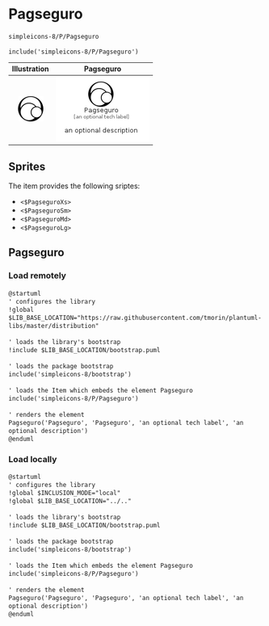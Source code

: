 # Pagseguro


```text
simpleicons-8/P/Pagseguro
```

```text
include('simpleicons-8/P/Pagseguro')
```



| Illustration | Pagseguro |
| :---: | :---: |
| ![illustration for Illustration](../../simpleicons-8/P/Pagseguro.png) | ![illustration for Pagseguro](../../simpleicons-8/P/Pagseguro.Local.png) |



## Sprites
The item provides the following sriptes:

- `<$PagseguroXs>`
- `<$PagseguroSm>`
- `<$PagseguroMd>`
- `<$PagseguroLg>`





## Pagseguro

### Load remotely
```plantuml
@startuml
' configures the library
!global $LIB_BASE_LOCATION="https://raw.githubusercontent.com/tmorin/plantuml-libs/master/distribution"

' loads the library's bootstrap
!include $LIB_BASE_LOCATION/bootstrap.puml

' loads the package bootstrap
include('simpleicons-8/bootstrap')

' loads the Item which embeds the element Pagseguro
include('simpleicons-8/P/Pagseguro')

' renders the element
Pagseguro('Pagseguro', 'Pagseguro', 'an optional tech label', 'an optional description')
@enduml
```

### Load locally
```plantuml
@startuml
' configures the library
!global $INCLUSION_MODE="local"
!global $LIB_BASE_LOCATION="../.."

' loads the library's bootstrap
!include $LIB_BASE_LOCATION/bootstrap.puml

' loads the package bootstrap
include('simpleicons-8/bootstrap')

' loads the Item which embeds the element Pagseguro
include('simpleicons-8/P/Pagseguro')

' renders the element
Pagseguro('Pagseguro', 'Pagseguro', 'an optional tech label', 'an optional description')
@enduml
```

